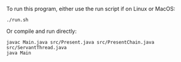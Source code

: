 To run this program, either use the run script if on Linux or MacOS:

`./run.sh`

Or compile and run directly:

```
javac Main.java src/Present.java src/PresentChain.java src/ServantThread.java
java Main
```
